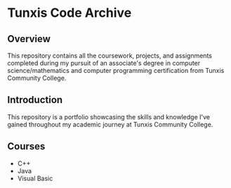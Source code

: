 # Tunxis Code Archive

## Overview
This repository contains all the coursework, projects, and assignments completed during my pursuit of an associate's degree in computer science/mathematics and computer programming certification from Tunxis Community College.

## Introduction
This repository is a portfolio showcasing the skills and knowledge I've gained throughout my academic journey at Tunxis Community College.

## Courses
- C++
- Java
- Visual Basic
